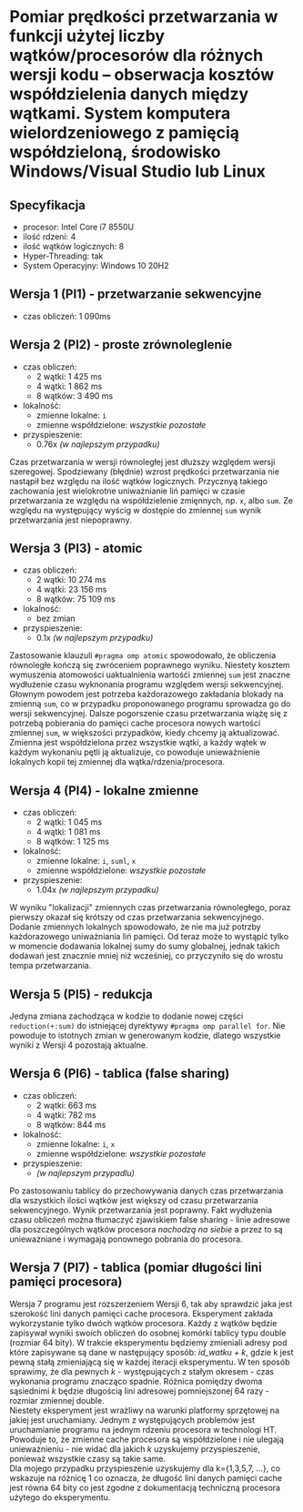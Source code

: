 # Pomiar prędkości przetwarzania w funkcji użytej liczby wątków/procesorów dla różnych wersji kodu – obserwacja kosztów współdzielenia danych między wątkami. System komputera wielordzeniowego z pamięcią współdzieloną, środowisko Windows/Visual Studio lub Linux

## Specyfikacja
- procesor: Intel Core i7 8550U
- ilość rdzeni: 4
- ilość wątków logicznych: 8
- Hyper-Threading: tak
- System Operacyjny: Windows 10 20H2

## Wersja 1 (PI1) - przetwarzanie sekwencyjne
- czas obliczeń: 1 090ms

## Wersja 2 (PI2) - proste zrównoleglenie
- czas obliczeń:
  - 2 wątki: 1 425 ms
  - 4 wątki: 1 862 ms
  - 8 wątków: 3 490 ms
- lokalność:
  - zmienne lokalne: `i`
  - zmienne współdzielone: *wszystkie pozostałe*
-  przyspieszenie:
   -  0.76x *(w najlepszym przypadku)*
  
Czas przetwarzania w wersji równoległej jest dłuższy względem wersji szeregowej. Spodziewany (błędnie) wzrost prędkości przetwarzania nie nastąpił bez względu na ilość wątków logicznych. Przycznyą takiego zachowania jest wielokrotne uniważnianie liń pamięci w czasie przetwarzania ze względu na współdzielenie zmięnnych, np. `x`, albo `sum`. Ze względu na występujący wyścig w dostępie do zmiennej `sum` wynik przetwarzania jest niepoprawny.

## Wersja 3 (PI3) - atomic
- czas obliczeń:
  - 2 wątki: 10 274 ms
  - 4 wątki: 23 156 ms
  - 8 wątków: 75 109 ms
- lokalność:
  - bez zmian
-  przyspieszenie:
   -  0.1x *(w najlepszym przypadku)*
  
Zastosowanie klauzuli `#pragma omp atomic` spowodowało, że obliczenia równoległe kończą się zwróceniem poprawnego wyniku. Niestety kosztem wymuszenia atomowości uaktualnienia wartośći zmiennej `sum` jest znaczne wydłużenie czasu wyknonania programu względem wersji sekwencyjnej. Głownym powodem jest potrzeba każdorazowego zakładania blokady na zmienną `sum`, co w przypadku proponowanego programu sprowadza go do wersji sekwencyjnej. Dalsze pogorszenie czasu przetwarzania wiążę się z potrzebą pobierania do pamięci cache procesora nowych wartości zmiennej `sum`, w większości przypadków, kiedy chcemy ją aktualizować. Zmienna jest współdzielona przez wszystkie wątki, a każdy wątek w każdym wykonaniu pętli ją aktualizuje, co powoduje unieważnienie lokalnych kopii tej zmiennej dla wątka/rdzenia/procesora.

## Wersja 4 (PI4) - lokalne zmienne
- czas obliczeń:
  - 2 wątki: 1 045 ms
  - 4 wątki: 1 081 ms
  - 8 wątków: 1 125 ms
- lokalność:
  - zmienne lokalne: `i`, `suml`, `x`
  - zmienne współdzielone: *wszystkie pozostałe*
-  przyspieszenie:
   -  1.04x *(w najlepszym przypadku)*
  
W wyniku "lokalizacji" zmiennych czas przetwarzania równoległego, poraz pierwszy okazał się krótszy od czas przetwarzania sekwencyjnego. Dodanie zmiennych lokalnych spowodowało, że nie ma już potrzby każdorazowego uniważniania liń pamięci. Od teraz może to wystąpić tylko w momencie dodawania lokalnej sumy do sumy globalnej, jednak takich dodawań jest znacznie mniej niż wcześniej, co przyczyniło się do wrostu tempa przetwarzania.

## Wersja 5 (PI5) - redukcja
Jedyna zmiana zachodząca w kodzie to dodanie nowej części `reduction(+:sum)` do istniejącej dyrektywy `#pragma omp parallel for`. Nie powoduje to istotnych zmian w generowanym kodzie, dlatego wszystkie wyniki z Wersji 4 pozostają aktualne.

## Wersja 6 (PI6) - tablica (false sharing)
- czas obliczeń:
  - 2 wątki: 663 ms
  - 4 wątki: 782 ms
  - 8 wątków: 844 ms
- lokalność:
  - zmienne lokalne: `i`, `x`
  - zmienne współdzielone: *wszystkie pozostałe*
-  przyspieszenie:
   -   *(w najlepszym przypadlu)*

Po zastosowaniu tablicy do przechowywania danych czas przetwarzania dla wszystkich ilości wątków jest większy od czasu przetwarzania sekwencyjnego. Wynik przetwarzania jest poprawny. Fakt wydłużenia czasu obliczeń można tłumaczyć zjawiskiem false sharing - linie adresowe dla poszczególnych wątków procesora *nachodzą na siebie* a przez to są unieważniane i wymagają ponownego pobrania do procesora.

## Wersja 7 (PI7) - tablica (pomiar długości lini pamięci procesora)
Wersja 7 programu jest rozszerzeniem Wersji 6, tak aby sprawdzić jaka jest szerokość lini danych pamięci cache procesora. Eksperyment zakłada wykorzystanie tylko dwóch wątków procesora. Każdy z wątków będzie zapisywał wyniki swoich obliczeń do osobnej komórki tablicy typu double (rozmiar 64 bity). W trakcie eksperymentu będziemy zmieniali adresy pod które zapisywane są dane w następujący sposób: *id_watku + k*, gdzie k jest pewną stałą zmieniającą się w każdej iteracji eksperymentu. W ten sposób sprawimy, że dla pewnych *k* - występujących z stałym okresem - czas wykonania programu znacząco spadnie. Różnica pomiędzy dwoma sąsiednimi *k* będzie długością lini adresowej pomniejszonej 64 razy - rozmiar zmiennej double.  
Niestety eksperyment jest wrażliwy na warunki platformy sprzętowej na jakiej jest uruchamiany. Jednym z występujących problemów jest uruchamianie programu na jednym rdzeniu procesora w technologi HT. Powoduje to, że zmienne cache procesora są współdzielone i nie ulegają unieważnieniu - nie widać dla jakich *k* uzyskujemy przyspieszenie, ponieważ wszystkie czasy są takie same.  
Dla mojego przypadku przyspieszenie uzyskujemy dla k={1,3,5,7, ...}, co wskazuje na różnicę 1 co oznacza, że długość lini danych pamięci cache jest równa 64 bity co jest zgodne z dokumentacją techniczną procesora użytego do eksperymentu.